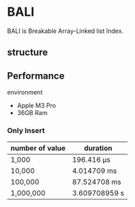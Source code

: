 # BALI

BALI is Breakable Array-Linked list Index.

## structure



## Performance

environment

- Apple M3 Pro
- 36GB Ram

### Only Insert

|number of value|duration|
|---|---|
|1,000|196.416 µs|
|10,000|4.014709 ms|
|100,000|87.524708 ms|
|1,000,000|3.609708959 s|
